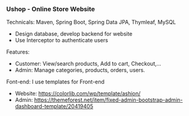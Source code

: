 ### Ushop - Online Store Website


Technicals: Maven, Spring Boot, Spring Data JPA, Thymleaf, MySQL
- Design database, develop backend for website
- Use Interceptor to authenticate users

Features:
- Customer: View/search products,  Add to cart, Checkout,...
- Admin: Manage categories, products, orders, users.

Font-end: I use templates for Front-end
- Website: https://colorlib.com/wp/template/ashion/
- Admin: https://themeforest.net/item/fixed-admin-bootstrap-admin-dashboard-template/20419405
